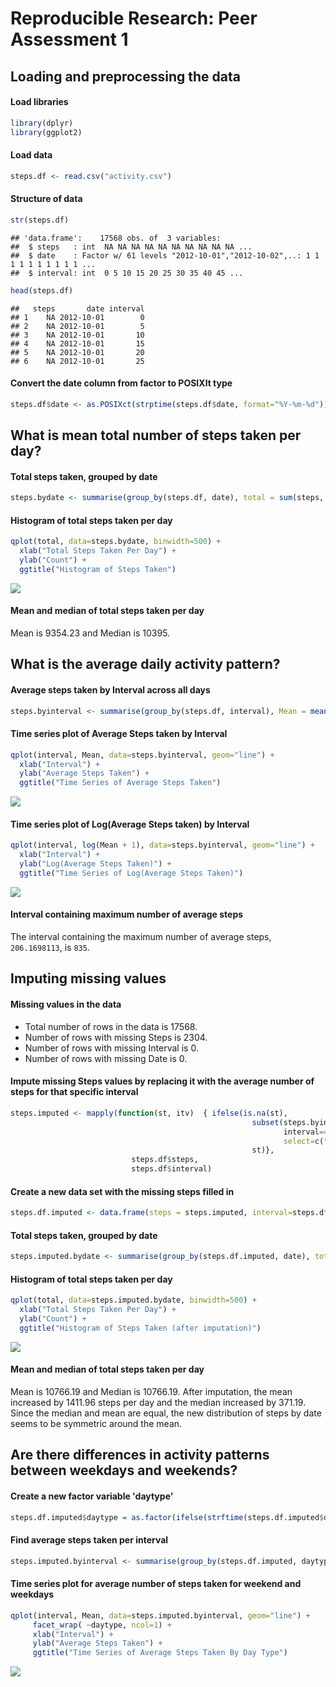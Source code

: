 # Reproducible Research: Peer Assessment 1


## Loading and preprocessing the data
#### Load libraries

```r
library(dplyr)
library(ggplot2)
```
#### Load data

```r
steps.df <- read.csv("activity.csv")
```
#### Structure of data

```r
str(steps.df)
```

```
## 'data.frame':	17568 obs. of  3 variables:
##  $ steps   : int  NA NA NA NA NA NA NA NA NA NA ...
##  $ date    : Factor w/ 61 levels "2012-10-01","2012-10-02",..: 1 1 1 1 1 1 1 1 1 1 ...
##  $ interval: int  0 5 10 15 20 25 30 35 40 45 ...
```

```r
head(steps.df)
```

```
##   steps       date interval
## 1    NA 2012-10-01        0
## 2    NA 2012-10-01        5
## 3    NA 2012-10-01       10
## 4    NA 2012-10-01       15
## 5    NA 2012-10-01       20
## 6    NA 2012-10-01       25
```
#### Convert the date column from factor to POSIXlt type

```r
steps.df$date <- as.POSIXct(strptime(steps.df$date, format="%Y-%m-%d"))
```
## What is mean total number of steps taken per day?
#### Total steps taken, grouped by date

```r
steps.bydate <- summarise(group_by(steps.df, date), total = sum(steps, na.rm=T))
```
#### Histogram of total steps taken per day

```r
qplot(total, data=steps.bydate, binwidth=500) + 
  xlab("Total Steps Taken Per Day") + 
  ylab("Count") + 
  ggtitle("Histogram of Steps Taken")
```

![](PA1_template_files/figure-html/unnamed-chunk-6-1.png) 

#### Mean and median of total steps taken per day
Mean is 9354.23 and Median is 10395. 

## What is the average daily activity pattern?
#### Average steps taken by Interval across all days

```r
steps.byinterval <- summarise(group_by(steps.df, interval), Mean = mean(steps, na.rm=T))
```
#### Time series plot of Average Steps taken by Interval

```r
qplot(interval, Mean, data=steps.byinterval, geom="line") + 
  xlab("Interval") + 
  ylab("Average Steps Taken") + 
  ggtitle("Time Series of Average Steps Taken")
```

![](PA1_template_files/figure-html/unnamed-chunk-8-1.png) 

#### Time series plot of Log(Average Steps taken) by Interval

```r
qplot(interval, log(Mean + 1), data=steps.byinterval, geom="line") + 
  xlab("Interval") + 
  ylab("Log(Average Steps Taken)") + 
  ggtitle("Time Series of Log(Average Steps Taken)")
```

![](PA1_template_files/figure-html/unnamed-chunk-9-1.png) 

#### Interval containing maximum number of average steps
The interval containing the maximum number of average steps, ``206.1698113``,  is ``835``.

## Imputing missing values
#### Missing values in the data
* Total number of rows in the data is 17568. 
* Number of rows with missing Steps is 2304. 
* Number of rows with missing Interval is 0. 
* Number of rows with missing Date is 0.

#### Impute missing Steps values by replacing it with the average number of steps for that specific interval

```r
steps.imputed <- mapply(function(st, itv)  { ifelse(is.na(st), 
                                                      subset(steps.byinterval, 
                                                             interval==itv, 
                                                             select=c("Mean"))$Mean, 
                                                      st)},
                           steps.df$steps, 
                           steps.df$interval)
```
#### Create a new data set with the missing steps filled in

```r
steps.df.imputed <- data.frame(steps = steps.imputed, interval=steps.df$interval, date=steps.df$date)
```
#### Total steps taken, grouped by date

```r
steps.imputed.bydate <- summarise(group_by(steps.df.imputed, date), total = sum(steps, na.rm=T))
```
#### Histogram of total steps taken per day

```r
qplot(total, data=steps.imputed.bydate, binwidth=500) + 
  xlab("Total Steps Taken Per Day") + 
  ylab("Count") + 
  ggtitle("Histogram of Steps Taken (after imputation)")
```

![](PA1_template_files/figure-html/unnamed-chunk-13-1.png) 

#### Mean and median of total steps taken per day
Mean is 10766.19 and Median is 10766.19. 
After imputation, the mean increased by 1411.96 steps per day and the median increased by 371.19.
Since the median and mean are equal, the new distribution of steps by date seems to be symmetric around the mean.

## Are there differences in activity patterns between weekdays and weekends?
#### Create a new factor variable 'daytype'

```r
steps.df.imputed$daytype = as.factor(ifelse(strftime(steps.df.imputed$date, format="%a") %in% c("Sat", "Sun"), 'weekend', 'weekday'))
```

#### Find average steps taken per interval 

```r
steps.imputed.byinterval <- summarise(group_by(steps.df.imputed, daytype, interval), Mean = mean(steps))
```

#### Time series plot for average number of steps taken for weekend and weekdays

```r
qplot(interval, Mean, data=steps.imputed.byinterval, geom="line") +
     facet_wrap( ~daytype, ncol=1) +
     xlab("Interval") + 
     ylab("Average Steps Taken") + 
     ggtitle("Time Series of Average Steps Taken By Day Type")
```

![](PA1_template_files/figure-html/unnamed-chunk-16-1.png) 
